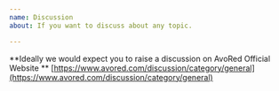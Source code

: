 ```yaml
---
name: Discussion
about: If you want to discuss about any topic.

---
```


**Ideally we would expect you to raise a discussion on AvoRed Official Website **
[https://www.avored.com/discussion/category/general](https://www.avored.com/discussion/category/general)
